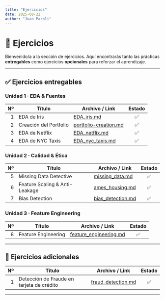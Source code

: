 ```yaml
---
title: "Ejercicios"
date: 2025-08-22
author: "Juan Paroli"
---
```

# 📘 Ejercicios

Bienvenido/a a la sección de ejercicios. Aquí encontrarás tanto las prácticas **entregables** como ejercicios **opcionales** para reforzar el aprendizaje.

---

## ✅ Ejercicios entregables

### Unidad 1 · EDA & Fuentes
| Nº | Título                 | Archivo / Link                             | Estado |
|---:|------------------------|--------------------------------------------|:------:|
| 1  | EDA de Iris            | [EDA_iris.md](ut1-iris-data/iris-eda.md)   |   ✅  |
| 2  | Creación del Portfolio | [portfolio-creation.md](ut1-portfolio-creation/portfolio_creation.md)   |   ✅  |
| 3  | EDA de Netflix         | [EDA_netflix.md](ut1-netflix-data/netflix-data.md)   |   ✅  |
| 4  | EDA de NYC Taxis       | [EDA_nyc_taxis.md](ut1-nyc-taxis/practica_4.md)   |   ✅  |

### Unidad 2 · Calidad & Ética

| Nº | Título                           | Archivo / Link      | Estado |
|---:|----------------------------------|---------------------|:------:|
| 5  | Missing Data Detective           | [missing_data.md](ut2-missing-data-detection/missing_data.md)     | ✅     |
| 6  | Feature Scaling & Anti-Leakage   | [ames_housing.md](ut2-ames-housing/ames_housing.md) | ✅     |
| 7  | Bias Detection                   | [bias_detection.md](ut2-sesgo-ames-housing/sesgo-titanic.md) | ✅     |

### Unidad 3 · Feature Engineering

| Nº | Título                           | Archivo / Link      | Estado |
|---:|----------------------------------|---------------------|:------:|
| 8  | Feature Engineering              | [feature_engineering.md](ut3-feature-engineering/feature_engineering.md)                |   ✅   |

---

## 📝 Ejercicios adicionales

| Nº | Título                           | Archivo / Link      | Estado |
|---:|----------------------------------|---------------------|:------:|
| 1  | Detección de Fraude en tarjeta de crédito | [fraud_detection.md](extras/credit-card-fraud-detection/credit_card_fraud_detection.md)     | ✅     |


---
